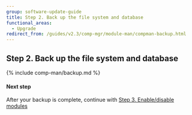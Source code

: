 ```yaml
---
group: software-update-guide
title: Step 2. Back up the file system and database
functional_areas:
  - Upgrade
redirect_from: /guides/v2.3/comp-mgr/module-man/compman-backup.html
---
```


## Step 2. Back up the file system and database

{% include comp-man/backup.md %}

#### Next step

After your backup is complete, continue with [Step 3. Enable/disable modules]({{page.baseurl}}/system-update-upgrade/component-manager/enable-disable.html)

